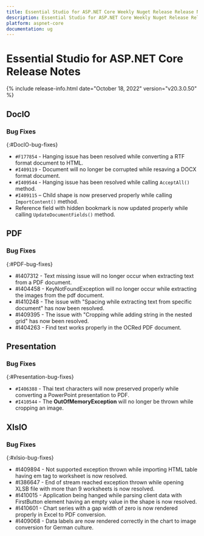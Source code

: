```yaml
---
title: Essential Studio for ASP.NET Core Weekly Nuget Release Release Notes  
description: Essential Studio for ASP.NET Core Weekly Nuget Release Release Notes  
platform: aspnet-core
documentation: ug
---
```


# Essential Studio for ASP.NET Core  Release Notes  

{% include release-info.html date="October 18, 2022"  version="v20.3.0.50" %} 





## DocIO

### Bug Fixes
{:#DocIO-bug-fixes}

- `#F177854` - Hanging issue has been resolved while converting a RTF format document to HTML. 
- `#I409119` - Document will no longer be corrupted while resaving a DOCX format document.
- `#I409544` - Hanging issue has been resolved while calling `AcceptAll()` method.
- `#I409115` – Child shape is now preserved properly while calling `ImportContent()` method.
- Reference field with hidden bookmark is now updated properly while calling `UpdateDocumentFields()` method.
## PDF

### Bug Fixes
{:#PDF-bug-fixes}

* \#I407312 - 	Text missing issue will no longer occur when extracting text from a PDF document.
* \#I404458 - 	KeyNotFoundException will no longer occur while extracting the images from the pdf document.
* \#I410248 - 	The issue with "Spacing while extracting text from specific document" has now been resolved.
* \#I409395 - 	The issue with "Cropping while adding string in the nested grid" has now been resolved.
* \#I404263 - 	Find text works properly in the OCRed PDF document.

## Presentation

### Bug Fixes
{:#Presentation-bug-fixes}

- `#I406388` - Thai text characters will now preserved properly while converting a PowerPoint presentation to PDF.
- `#I410544` - The **OutOfMemoryException** will no longer be thrown while cropping an image.
## XlsIO

### Bug Fixes
{:#xlsio-bug-fixes}

* \#I409894 - Not supported exception thrown while importing HTML table having em tag to worksheet is now resolved.
* \#I386647 - End of stream reached exception thrown while opening XLSB file with more than 9 worksheets is now resolved.
* \#I410015 - Application being hanged while parsing client data with FirstButton element having an empty value in the shape is now resolved.
* \#I410601 - Chart series with a gap width of zero is now rendered properly in Excel to PDF conversion.
* \#I409068 - Data labels are now rendered correctly in the chart to image conversion for German culture.
